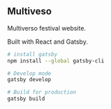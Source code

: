 ## Multiveso

Multiverso festival website.

Built with React and Gatsby.

```bash
# install gatsby
npm install --global gatsby-cli

# Develop mode
gatsby develop

# Build for production
gatsby build
```
